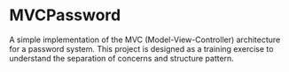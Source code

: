 # MVCPassword

A simple implementation of the MVC (Model-View-Controller) architecture for a password system.
This project is designed as a training exercise to understand the separation of concerns and structure pattern.
